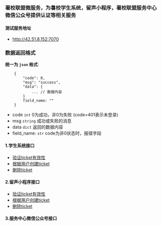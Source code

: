 ### 署校联盟微服务，为暑校学生系统，留声小程序，署校联盟服务中心微信公众号提供认证等相关服务

#### 测试服务地址
- http://42.51.8.152:7070


### 数据返回格式

**统一为 `json` 格式**:
```
    {
        "code": 0,
        "msg": "success",
        "data": {
            ... // 数据内容
        }
        field_name: ""
    }
```
- code `int` 0为成功，非0为失败 (code=401表示未登录)
- msg `string` 成功或失败的消息
- data `dict` 返回的数据内容
- field_name: `str`  code为非0状态时，报错字段


#### 1.学生系统接口
- [验证ticket有效性](docs/stu_system/ticket_authorize.md)
- [根据用户创建ticket](docs/stu_system/create_ticket.md)
- [删除ticket](docs/stu_system/delete_ticket.md)


#### 2.留声小程序接口
- [验证ticket有效性](docs/ugc_system/ticket_authorize.md)
- [根据用户创建ticket](docs/ugc_system/create_ticket.md)
- [删除ticket](docs/ugc_system/delete_ticket.md)


#### 3.服务中心微信公众号接口